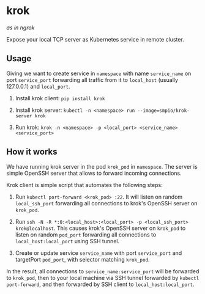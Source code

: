 # krok
*as in ngrok*

Expose your local TCP server as Kubernetes service in remote cluster.


## Usage

Giving we want to create service in `namespace` with name `service_name` on port `service_port` forwarding all traffic from it to `local_host` (usually 127.0.0.1) and `local_port`.

1. Install krok client: `pip install krok`

2. Install krok server: `kubectl -n <namespace> run --image=smpio/krok-server krok`

3. Run krok: `krok -n <namespace> -p <local_port> <service_name> <service_port>`

## How it works

We have running krok server in the pod `krok_pod` in `namespace`. The server is simple OpenSSH server that allows to forward incoming connections.

Krok client is simple script that automates the following steps:

1. Run `kubectl port-forward <krok_pod> :22`. It will listen on random `local_ssh_port` forwarding all connections to krok's OpenSSH server on `krok_pod`.

2. Run `ssh -N -R *:0:<local_host>:<local_port> -p <local_ssh_port> krok@localhost`. This causes krok's OpenSSH server on `krok_pod` to listen on random `pod_port` forwarding all connections to `local_host:local_port` using SSH tunnel.

3. Create or update service `service_name` with port `service_port` and targetPort `pod_port`, with selector matching `krok_pod`.

In the result, all connections to `service_name:service_port` will be forwarded to `krok_pod`, then to your local machine via SSH tunnel forwarded by `kubectl port-forward`, and then forwarded by SSH client to `local_host:local_port`.
